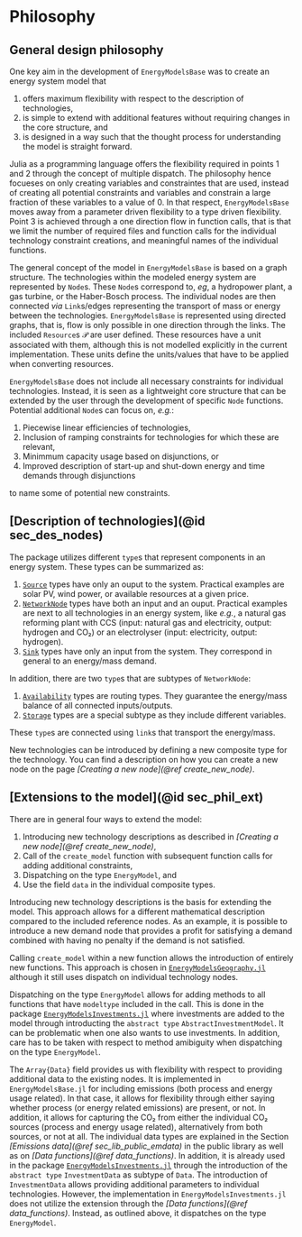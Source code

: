 # Philosophy

## General design philosophy

One key aim in the development of `EnergyModelsBase` was to create an energy system model that

1. offers maximum flexibility with respect to the description of technologies,
2. is simple to extend with additional features without requiring changes in the core structure, and
3. is designed in a way such that the thought process for understanding the model is straight forward.

Julia as a programming language offers the flexibility required in points 1 and 2 through the concept of multiple dispatch.
The philosophy hence focueses on only creating variables and constraintes that are used, instead of creating all potential constraints and variables and constrain a large fraction of these variables to a value of 0.
In that respect, `EnergyModelsBase` moves away from a parameter driven flexibility to a type driven flexibility.
Point 3 is achieved through a one direction flow in function calls, that is that we limit the number of required files and function calls for the individual technology constraint creations, and meaningful names of the individual functions.

The general concept of the model in `EnergyModelsBase` is based on a graph structure.
The technologies within the modeled energy system are represented by `Node`s.
These `Node`s correspond to, *eg*, a hydropower plant, a gas turbine, or the Haber-Bosch process.
The individual nodes are then connected *via* `Link`s/edges representing the transport of mass or energy between the technologies.
`EnergyModelsBase` is represented using directed graphs, that is, flow is only possible in one direction through the links.
The included `Resource`s 𝒫 are user defined.
These resources have a unit associated with them, although this is not modelled explicitly in the current implementation.
These units define the units/values that have to be applied when converting resources.

`EnergyModelsBase` does not include all necessary constraints for individual technologies.
Instead, it is seen as a lightweight core structure that can be extended by the user through the development of specific `Node` functions.
Potential additional `Node`s can focus on, *e.g.*:

1. Piecewise linear efficiencies of technologies,
2. Inclusion of ramping constraints for technologies for which these are relevant,
3. Minimmum capacity usage based on disjunctions, or
4. Improved description of start-up and shut-down energy and time demands through disjunctions

to name some of potential new constraints.

## [Description of technologies](@id sec_des_nodes)

The package utilizes different `type`s that represent components in an energy system.
These types can be summarized as:

1. [`Source`](@ref) types have only an ouput to the system. Practical examples are solar PV, wind power, or available resources at a given price.
2. [`NetworkNode`](@ref) types have both an input and an ouput. Practical examples are next to all technologies in an energy system, like *e.g.*, a natural gas reforming plant with CCS (input: natural gas and electricity, output: hydrogen and CO₂) or an electrolyser (input: electricity, output: hydrogen).
3. [`Sink`](@ref) types have only an input from the system. They correspond in general to an energy/mass demand.

In addition, there are two `type`s that are subtypes of `NetworkNode`:

1. [`Availability`](@ref) types are routing types. They guarantee the energy/mass balance of all connected inputs/outputs.
2. [`Storage`](@ref) types are a special subtype as they include different variables.

These `type`s are connected using `link`s that transport the energy/mass.

New technologies can be introduced by defining a new composite type for the technology.
You can find a description on how you can create a new node on the page *[Creating a new node](@ref create_new_node)*.

## [Extensions to the model](@id sec_phil_ext)

There are in general four ways to extend the model:

1. Introducing new technology descriptions as described in *[Creating a new node](@ref create_new_node)*,
2. Call of the `create_model` function with subsequent function calls for adding additional constraints,
3. Dispatching on the type `EnergyModel`, and
4. Use the field `data` in the individual composite types.

Introducing new technology descriptions is the basis for extending the model.
This approach allows for a different mathematical description compared to the included reference nodes.
As an example, it is possible to introduce a new demand node that provides a profit for satisfying a demand combined with having no penalty if the demand is not satisfied.

Calling `create_model` within a new function allows the introduction of entirely new functions.
This approach is chosen in [`EnergyModelsGeography.jl`](https://clean_export.pages.sintef.no/energymodelsgeography.jl/) although it still uses dispatch on individual technology nodes.

Dispatching on the type `EnergyModel` allows for adding methods to all functions that have `modeltype` included in the call.
This is done in the package [`EnergyModelsInvestments.jl`](https://clean_export.pages.sintef.no/energymodelsinvestments.jl/) where investments are added to the model through introducting the `abstract type` `AbstractInvestmentModel`.
It can be problematic when one also wants to use investments.
In addition, care has to be taken with respect to method amibiguity when dispatching on the type `EnergyModel`.

The `Array{Data}` field provides us with flexibility with respect to providing additional data to the existing nodes.
It is implemented in `EnergyModelsBase.jl` for including emissions (both process and energy usage related).
In that case, it allows for flexibility through either saying whether process (or energy related emissions) are present, or not.
In addition, it allows for capturing the CO₂ from either the individual CO₂ sources (process and energy usage related), alternatively from both sources, or not at all.
The individual data types are explained in the Section *[Emissions data](@ref sec_lib_public_emdata)* in the public library as well as on *[Data functions](@ref data_functions)*.
In addition, it is already used in the package [`EnergyModelsInvestments.jl`](https://clean_export.pages.sintef.no/energymodelsinvestments.jl/) through the introduction of the `abstract type` `InvestmentData` as subtype of `Data`.
The introduction of `InvestmentData` allows providing additional parameters to individual technologies.
However, the implementation in `EnergyModelsInvestments.jl` does not utilize the extension through the *[Data functions](@ref data_functions)*.
Instead, as outlined above, it dispatches on the type `EnergyModel`.
